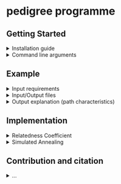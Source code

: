 # pedigree programme
## Getting Started
<details>
<summary>Installation guide</summary>
  
- to get the programme, download (and don't forget to unzip) the repository to your local filesystem
- after downloading the source code, open the command line and navigate into the folder _pedigree_programme/source/_
  - you can check with `ls` if there are multiple Headerfiles (.h) and the respective source code files (.cpp) as well as _main.cpp_ and the makefile _makefile_pedigree_programme_
- run in the command line `make -f makefile_pedigree_programme`
- use the command `./pedigree_programme` to start the programme (depending on what you want to do, you have to add further arguments after the command)
</details>

<details>
<summary>Command line arguments</summary>

`-f <functionality>` [string]
  - **options**: 
    - _relatedness_: calculates the dyadic relatedness (+ path characteristics) from a given pedigree
    - _simulation_: simulates a pedigree
    - _annealing_: starts a simulated annealing algorithm to fill the parental gaps within a pedigree based on realized relatedness values
  - **default**: [empty] (the programme starts without task)

<details><summary>
functionality == relatedness</summary>

#### required arguments
- `-p <input_pedigree>` [string]: path to pedigree file, e.g. _pedigree.txt_

#### optional arguments
- `-c <cores>` [int]
  - **options**: number of cores for multiprocessing
  - **default**: 1 (no multiprocessing)
- `-d <input_dyadlist>` [string]
  - **options**: path to file with selected dyads e.g. _dyad_selection.txt_
  - **default**: [empty] (all dyads within the pedigree will be analysed)
- `-e <output_extend>` [string]
  - **options**:
    - _full_: returns the full dyadlist output, including path characteristics
    - _reduced_: returns only dyadlist with dyadic relatedness coefficients
  - **default**: full
- `-l <generation_limit>` [int]
  - **options**: restricts the distance to potential lowest common ancestors, e.g. if generation_limit == _3_, only paths up to the grandparent generation will be returned, great-grand-parents will be considered as unrelated
  - **default**: [empty] (no limitation; all ancestors of a focal will be considered as potential lowest common ancestor)
- `-o <output>` [string]
  - **options**: custom output name (prefix) e.g. if output == _programme_output_, the resulting output files will be named "programme_output_dyadlist.txt" and "programme_output_info.txt"
  - **default**: [empty] (the input file name will be used as prefix)
- `-r <reduce_node_space>` [bool]
  - **options**: 
    - _true_: before calculating the dyadic relatedness, the number of individuals will be reduced which means that only descendants of the focal's common ancestors will be considered in the analysis (it effectively reduces the search space without affecting the result, but might be only beneficial in almost completely reconstructed pedigrees with a long history due to the extra computational cost)
    - _false_: no prior narrowing of the search space
  - **default**: false

#### Example
`./pedigree_programme -f relatedness -p pedigree.txt -e reduced -c 5`

</details>
<details><summary>
functionality == simulation</summary>

#### required arguments
- `-n <start_individual>` [int]: number of individuals at the start of the simulation
- `-s <simulation_duration>` [int]: number of years to restrict the duration of the simulation

#### optional arguments
- `-a <max_age>` [int]
  - **options**: age maximum in population (individuals who reach the maximum age will decease in the following year)
  - **default**: 200
- `-b <birth_rate>` [double]
  - **options**: specifies the annual increment in the number of offsprings born each year during the population simulation
  - **default**: 4.0
- `-q <death_rate>` [double]
  - **options**: specifies the annual increment in the number of deaths each year during the population simulation
  - **default**: 3.0
- `-y <default_year>` [int]
  - **options**: start year for population simulation
  - **default**: 1900

#### Example
`./pedigree_programme -f simulation -n 20 -s 10 -y 1938`
</details>
<details><summary>
functionality == annealing</summary>

#### required arguments
- `-d <input_dyads_complete>` [string]: path to dyadlist with realized relatedness values, e.g. _true_dyads.txt_
- `-p <input_pedigree>` [string]: path to pedigree file (with gaps), e.g. _pedigree.txt_

#### optional arguments
- `-i <init_temp>` [double]
  - **options**: start temperature 
  - **default**: [empty] (automatically calculated)
- `-t <stop_temp>` [double]
  - **options**: stop temperature, if current temperature falls below stop temperature, the algorithm terminates
  - **default**: 1.0
- `-x <temp_decay>` [double]
  - **options**: the temperature multiplication factor to determine the number of iterations (if the number of iteration _n_ is set, the decay factor can be calculated with temp_decay = $\sqrt[n]{\frac{t_{stop}}{t_{init}}} $
  - **default**: 0.99

#### Example
`./pedigree_programme -f annealing -p pedigree_with_gaps.txt -d realized_dyadic_relatedness.txt -x 0.995 -c 5 -m 1000 -w 1000`
</details>

#### general optional arguments
- `-g <gestation_length>` [int]
  - **options**: gestation length in days
  - **default**: 200
- `-m <maturation_age_m>` [int]
  - **options**: maturation age of males in days
  - **default**: 1250
- `-w <maturation_age_f>` [int]
  - **options**: maturation age of females in days
  - **default**: 1095

</details>


## Example
<details>
<summary>Input requirements</summary>

#### Pedigree
- Input file format: .txt (tab-separated)
- no header
- empty NA values (like "") lead to adverse behaviour or programme abort
- columns (order and format is mandatory): ID, sex, birthseason/year, mom_ID, sire_ID, day of birth (DOB), day of death (DOD), nonsire, nondam

|column|data type|missing value|comment|
|-|-|-|-|
|ID |string| ID names like _UNK_, _NA_, _unknown_, _unkn_f_, and _unkn_m_ have to be avoided|ID names have to be unique and have to be unambiguously assignable to parent IDs; every parent ID from mom_ID or sire_ID has to be listed in the pedigree separately
|sex |char| u| usage of the following options only _f_ = female, _m_ = male, or _u_ = unknown sex
|birthseason |int|0| year
|mom_ID |string|unknown| have to be relatable to exactly one ID, respectively one female individual in the pedigree
|sire_ID |string|unknown| have to be relatable to exactly one ID, respectively one male individual in the pedigree
|DOB |string| NA| in the format: 01-01-1900
|DOD |string|NA| in the format: 01-01-1900
|nonsire |string| NA|IDs of previously excluded sires strung together (have to be relatable to exactly one ID of the respective sex in the pedigree); separated by @ e.g. _indiv1@indiv2@indiv3_; ensure that each individual has at least one remaining potential sire within the pedigree
|nondam |string| NA|IDs of previously excluded moms strung together (have to be relatable to exactly one ID of the respective sex in the pedigree); separated by @ e.g. _indiv1@indiv2@indiv3_; ensure that each individual has at least one remaining potential mother within the pedigree

#### Dyad Selection
- Input file format: .txt (tab-separated) 
- no header
- empty NA values (like "") lead to adverse behaviour or programme abort
- columns (order and format is mandatory): ID_1, ID_2
  - ID names have to be unique and have to be unambiguously assignable to pedigree IDs; every focal ID has to be listed in the pedigree separately; ID names like _UNK_, _NA_, _unknown_, _unkn_f_, and _unkn_m_ have to be avoided
- [example](example/example_input_dyad_selection.txt)
</details>

<details>
<summary>Input/Output files</summary>

<p align="center">
  <img src="example/mini_example_git.png" width="300">
</p>
<details>
<summary> Input file (pedigree)
</summary>

|ID|sex|birthseason|mom|sire|DOB|DOD|nonsire|nondam|
| ------------- | ------------- | ------------- | ------------- | ------------- | ------------- | ------------- | ------------- | ------------- |
|A|f|1905|unknown|unknown|01-01-1900|NA|NA|NA|
|B|f|1911|A|unknown|01-01-1911|NA|NA|NA|
|C|m|1912|unknown|unknown|01-01-1912|NA|NA|NA|
|D|f|1913|A|unknown|01-01-1913|NA|NA|NA|
|E|f|1914|A|unknown|01-01-1914|NA|NA|NA|
|F|m|1915|unknown|unknown|01-01-1915|NA|NA|NA|
|G|m|1920|B|unknown|01-01-1920|NA|NA|NA|
|H|f|1921|D|C|01-01-1921|NA|NA|NA|
|I|m|1922|E|F|01-01-1922|NA|NA|NA|
|J|m|1923|E|F|01-01-1923|NA|NA|NA|
|K|m|1928|H|G|01-01-1928|NA|NA|NA|
|L|f|1929|H|I|01-01-1929|NA|NA|NA|

[example_input_pedigree.txt](example/example_input_pedigree.txt) 
</details>

<details>
<summary> Input file (dyad selection)
</summary>

|ID_1|ID_2|
| ------------- | ------------- |
|C|F|
|H|L|
|I|J|
|K|L|
|C|G|
|D|G|
|D|J|

[example_input_dyad_selection.txt](example/example_input_dyad_selection.txt) 
</details>

<details>
<summary> Output file (pedigree): additional pedigree info like generational depth and minimal inbreeding value
</summary>

|ID|sex|BS|mom|sire|DOB|DOD|pot_sire|pot_mom|full_generations|min_f|
| ------------- | ------------- | ------------- | ------------- | ------------- | ------------- | ------------- | ------------- | ------------- | ------------- | ------------- |
|A|f|1905|unkn_f|unkn_m|1-1-1900|0-0-0|NA|NA|1|0.000000000000000|
|B|f|1911|A|unkn_m|1-1-1911|0-0-0|NA|NA|1|0.000000000000000|
|C|m|1912|unkn_f|unkn_m|1-1-1912|0-0-0|NA|NA|1|0.000000000000000|
|D|f|1913|A|unkn_m|1-1-1913|0-0-0|NA|NA|1|0.000000000000000|
|E|f|1914|A|unkn_m|1-1-1914|0-0-0|NA|NA|1|0.000000000000000|
|F|m|1915|unkn_f|unkn_m|1-1-1915|0-0-0|NA|NA|1|0.000000000000000|
|G|m|1920|B|unkn_m|1-1-1920|0-0-0|NA|NA|1|0.000000000000000|
|H|f|1921|D|C|1-1-1921|0-0-0|NA|NA|2|0.000000000000000|
|I|m|1922|E|F|1-1-1922|0-0-0|NA|NA|2|0.000000000000000|
|J|m|1923|E|F|1-1-1923|0-0-0|NA|NA|2|0.000000000000000|
|K|m|1928|H|G|1-1-1928|0-0-0|NA|NA|2|0.031250000000000|
|L|f|1929|H|I|1-1-1929|0-0-0|NA|NA|3|0.031250000000000|

[example_output_pedigree_info.txt](example/example_output_pedigree_info.txt)
</details>
<details>
<summary> Output file (dyadlist): path characteristics
</summary>

|ID 1|ID 2|dyad|relatedness coefficient|paths|pathline|kinline|LCA|depth|kinlabel|fullhalf|min_DGD|
| ------------- | ------------- | ------------- | ------------- | ------------- | ------------- | ------------- | ------------- | ------------- | ------------- | ------------- | ------------- |
|C|F|C_F|0|NA|NA|NA|NA|NA|nonkin|NA|1|
|H|L|H_L|0.531250000000000|H@L/@/H@D@A@E@I@L|ff/@/ffffmf|mat/@/mixed|H/@/A|0/1/@/2/3|daughter&mother/@/1st-cousins-once-removed|half/@/half|2|
|I|J|I_J|0.500000000000000|I@E@J/@/I@F@J|mfm/@/mmm|mat/@/pat|E/@/F|1/1/@/1/1|brothers/@/brothers|full/@/full|2|
|K|L|K_L|0.296875000000000|K@H@L/@/K@H@D@A@E@I@L/@/K@G@B@A@D@H@L/@/K@G@B@A@E@I@L|mff/@/mffffmf/@/mmfffff/@/mmfffmf|mat/@/mixed/@/mixed/@/mixed|H/@/A/@/A/@/A|1/1/@/3/3/@/3/3/@/3/3|siblings/@/2nd-cousins/@/2nd-cousins/@/2nd-cousins|half/@/half/@/half/@/half|2|
|C|G|C_G|0|NA|NA|NA|NA|NA|nonkin|NA|1|
|D|G|D_G|0.125000000000000|D@A@B@G|fffm|mat|A|1/2|nephew&aunt|half|1|
|D|J|D_J|0.125000000000000|D@A@E@J|fffm|mat|A|1/2|nephew&aunt|half|1|

[example_output_dyadlist.txt](example/example_output_dyadlist.txt)
</details>
</details>

<details>
<summary>Output explanation (path characteristics)</summary>

To further explain the column in the dyadlist output, we will look on the examplary dyad (E_G) from the pedigree example above. The focal individuals E (circle = female) and G (square = male) are related only by maternal ancestors (kinline = mat), whereby the lowest common ancestor A is one edge apart from E and two from G (depth = 1/2) which codes in combination with the sex for the kinlabel nephew/aunt. Each focal has at least one unknown parent, therefore the min DGD is 1.

|name | explanation | example |
| ------------- | ------------- | ------------- |
|path | consecutive list of nodes along the relatedness path (edge directions are left unregarded) | E@A@B@G|
|lca | lowest common ancestor within path | A |
|pathline | sequence of sexes (f/m/u) along the path | fffm |
|kinline | whether the path consists solely of maternal or paternal ancestors; “mixed” if both sexes occur | mat |
|depth | path length from LCA to each focal | 1/2 |
|kinlabel | kinclass label based on the table of consanguinity (see below) | nephew-aunt |
|fullhalf | whether two identical paths exist with different common ancestors, e.g. differentiation between full- and half-siblings | half |
|min\_DGD | minimal dyadic genealogical depth states the pedigree completeness for the dyad; i.e. the minimal amount of fully resolved generations starting from both focals | 1 |

<p align="center">
<img src="https://upload.wikimedia.org/wikipedia/commons/0/0d/Table_of_Consanguinity_showing_degrees_of_relationship.svg" width="500">
https://upload.wikimedia.org/wikipedia/commons/0/0d/Table_of_Consanguinity_showing_degrees_of_relationship.svg
</p>
  
</details>

## Implementation
<details>
<summary>Relatedness Coefficient</summary>
### Abridgement from the [master thesis]()
The genealogy G is delineated as a directed, acyclic graph with two distinct classes of vertices, $V_1$ (males) and $V_2$ (females), with each node referring to an unique individual.
Edges are defined as unidirectional parent/offspring relationships which means that each child has one edge coming from its mother, and one coming from its father. To ensure that each individual has a maternal and paternal edge, the graph comprises of two additionally, imaginary nodes $\rho_1\ \epsilon\ V_1$ and $\rho_2\ \epsilon\ V_2$ which are the compensatory substitute in case of an unknown dam or sire.
Imaginary individuals were considered as unrelated to each other as well as unrelated to any other individual $x\ \epsilon\ V: f\left(\rho_1,\rho_2\right)=f\left(x,\rho_1\right)=f\left(x,\rho_2\right)=0$, while the relatedness of an individual $x\ \epsilon\ V$ to itself is set as $f\left(x,x\right)=1$. Otherwise, the relatedness coefficient $f\left(x,y\right)$ of a dyad, consisting of the two vertices $x,\ y\ \epsilon\ V$, is given by the recursive formula 
$$f\left(x,y\right)=\ \frac{1}{4}\left[f\left(x_1,y_1\right)+f\left(x_1,y_2\right)+f\left(x_2,y_1\right)+f(x_2,y_2)\right]$$
with $x_1,\ x_2$ as parental vertices of $x$ and $y_1,\ y_2$ as parents of $y (x_1,\ y_1\ \epsilon\ V_1$ and $x_2,\ y_2\ \epsilon\ V_2$). Furthermore, the relatedness coefficient calculation between an individual $x$ and its ancestor $x_i$ is expressed as 
$$f\left(x,x_i\right)=\ \frac{1}{2}\left[f\left(x_1,x_i\right)+f\left(x_2,x_i\right)\right]$$
with $x,\ x_i\ \epsilon\ V;\ x_1\ \epsilon\ V_1$ and $x_2\ \epsilon\ V_2$ as parents of $x$; and more specific in case $x_i \equiv x_1 \lor x_2$, the relatedness between parent and offspring is calculated by 
$$f\left(x,x_1\right)=\ \frac{1}{2}\left[1+f\left(x_1,x_2\right)\right]$$
Based on these recursive functions, the programme computes the relatedness between a dyad stepwise - comparable with a breadth-first-search - until either their lowest common ancestor is found, or it terminates due to a trivial solution.
</details>

<details>
<summary>Simulated Annealing</summary>

#### Adapted Simulated Annealing Algorithm - Overview
  
1.  Get all gaps to fill in the incomplete pedigree
2.  Create start solution by randomly determining missing parents from the pool of fitting parents for each gap
3.  Relatedness coefficient calculation for each relevant dyad (dyads with IBD values to compare to)
4.  Compare old versus new relatedness values for each relevant dyad and get the total difference between start solution and incomplete pedigree which ultimately serves as fitness function to be minimized: $$F =\Sigma\ |f(x,y) - g(x,y) | \to min$$ (with $f(x,y)$ as the pedigree-based dyadic relatedness and $g(x,y)$ as the dyadic realized relatedness)
6.  Save current total difference as (currently) best difference and  start solution as (currently) best pedigree
7.  While current temperature > stop temperature:
    -  Create neighbor solution (exchange one potential parent with another fitting candidate)
    -  Calculate new relatedness values for each  dyad in associated to one of the three altered individuals (the individual with the missing parent, the newly chosen parent candidate and the previously chosen parent candidate)
    -  Compare old vs. new relatedness values for each relevant dyad and get the total difference between current pedigree (starting point for neighbor solution) and neighbor solution
    -  if the new solution is worse, use the metropolis acceptance criterion to determine whether the new solution will be rejected or not: $$e^\frac{F_{n}-F_{c}}{T} > X\to [0,1]$$ 
 (with $F_n$ as fitness function of the new solution and $F_c$ of the current solution; $T$ as temperature and $X$ as random number in the range between 0 and 1)
    - if true, set new solution as new current solution (starting point for next solution), else reject new solution and previous current solution endures
    - if necessary update best difference/pedigree
7.  save last pedigree solution in file

</details>

## Contribution and citation
<details>
<summary>...</summary>
 </details>
 
